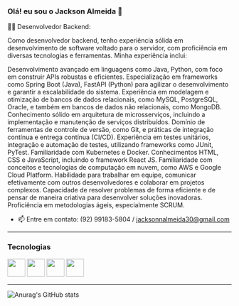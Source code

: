 ### Olá! eu sou o Jackson Almeida 👋

👨‍💻 Desenvolvedor Backend:

Como desenvolvedor backend, tenho experiência sólida em desenvolvimento de software voltado para o servidor, com proficiência em diversas tecnologias e ferramentas. Minha experiência inclui:

Desenvolvimento avançado em linguagens como Java, Python, com foco em construir APIs robustas e eficientes.
Especialização em frameworks como Spring Boot (Java), FastAPI (Python) para agilizar o desenvolvimento e garantir a escalabilidade do sistema.
Experiência em modelagem e otimização de bancos de dados relacionais, como MySQL, PostgreSQL, Oracle, e também em bancos de dados não relacionais, como MongoDB.
Conhecimento sólido em arquitetura de microsserviços, incluindo a implementação e manutenção de serviços distribuídos.
Domínio de ferramentas de controle de versão, como Git, e práticas de integração contínua e entrega contínua (CI/CD).
Experiência em testes unitários, integração e automação de testes, utilizando frameworks como JUnit, PyTest.
Familiaridade com Kubernetes e Docker.
Conhecimentos HTML, CSS e JavaScript, incluindo o framework React JS.
Familiaridade com conceitos e tecnologias de computação em nuvem, como AWS e Google Cloud Platform.
Habilidade para trabalhar em equipe, comunicar efetivamente com outros desenvolvedores e colaborar em projetos complexos.
Capacidade de resolver problemas de forma eficiente e de pensar de maneira criativa para desenvolver soluções inovadoras.
Proficiência em metodologias ágeis, especialmente SCRUM.

- 📫 Entre em contato: (92) 99183-5804 / jacksonnalmeida30@gmail.com
<hr>

<h3>Tecnologias</h3>
<div>
  <img height="40" width="40" src="https://cdn.jsdelivr.net/gh/devicons/devicon/icons/java/java-original-wordmark.svg" />
  <img heigth="40" width="40" src="https://cdn.jsdelivr.net/gh/devicons/devicon/icons/mysql/mysql-original-wordmark.svg" />
  <img heigth="40" width="40" src="https://cdn.jsdelivr.net/gh/devicons/devicon/icons/postgresql/postgresql-original-wordmark.svg"/>
  <img heigth="40" width="40" src="https://cdn.jsdelivr.net/gh/devicons/devicon/icons/spring/spring-original-wordmark.svg" />
</div>

<hr>

<div>
  
  ![Anurag's GitHub stats](https://github-readme-stats.vercel.app/api?username=JacksonAlmeida&show_icons=true&theme=radical)

  </div>
<!--
Here are some ideas to get you started:


- 👯 I’m looking to collaborate on ...
- 🤔 I’m looking for help with ...
- 💬 Ask me about ...
- 📫 How to reach me: ...
- 😄 Pronouns: ...
- ⚡ Fun fact: ...
-->

